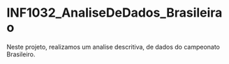 # INF1032_AnaliseDeDados_Brasileirao
Neste projeto, realizamos um analise descritiva, de dados do campeonato Brasileiro.
